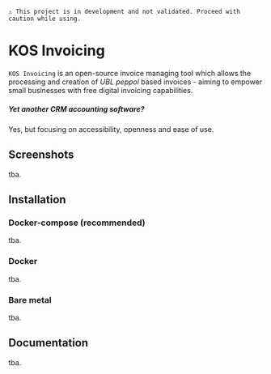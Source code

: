 ```⚠️ This project is in development and not validated. Proceed with caution while using.```

# KOS Invoicing
`KOS Invoicing` is an open-source invoice managing tool which allows the processing and creation of _UBL peppol_ based invoices - aiming to empower small businesses with free digital invoicing capabilities.

##### Yet another CRM accounting software?
Yes, but focusing on accessibility, openness and ease of use.

## Screenshots
tba.

## Installation
### Docker-compose (recommended)
tba.

### Docker
tba.

### Bare metal
tba.

## Documentation
tba.
